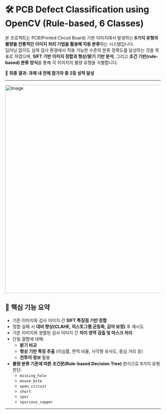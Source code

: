 # 🛠️ PCB Defect Classification using OpenCV (Rule-based, 6 Classes)

본 프로젝트는 PCB(Printed Circuit Board) 기판 이미지에서 발생하는 **6가지 유형의 불량을 전통적인 이미지 처리 기법을 활용해 자동 분류**하는 시스템입니다.  
딥러닝 없이도 실제 검사 환경에서 적용 가능한 수준의 분류 정확도를 달성하는 것을 목표로 하였으며, **SIFT 기반 이미지 정합과 형상/밝기 기반 분석**, 그리고 **조건 기반(rule-based) 분류 방식**을 통해 각 이미지의 불량 유형을 식별합니다.

📌 **최종 결과: 과제 내 전체 참가자 중 2등 성적 달성**  


---
<img width="674" alt="Image" src="https://github.com/user-attachments/assets/4a63504d-4820-4474-9f39-4d82227d6018" /> 

## 🧪 핵심 기능 요약

- 기준 이미지와 검사 이미지 간 **SIFT 특징점 기반 정합**
- 정합 실패 시 **대비 향상(CLAHE, 히스토그램 균등화, 감마 보정)** 후 재시도
- 기준 이미지와 정렬된 검사 이미지 간 **차이 영역 검출 및 마스크 처리**
- 단일 결함에 대해:
  - **밝기 비교**
  - **형상 기반 특징 추출** (이심률, 면적 비율, 사각형 유사도, 중심 거리 등)
  - **컨투어 정보** 활용
- **불량 분류 기준에 따른 조건문(Rule-based Decision Tree)** 방식으로 6가지 유형 판단:
  - `missing_hole`
  - `mouse_bite`
  - `open_circuit`
  - `short`
  - `spur`
  - `spurious_copper`

---

